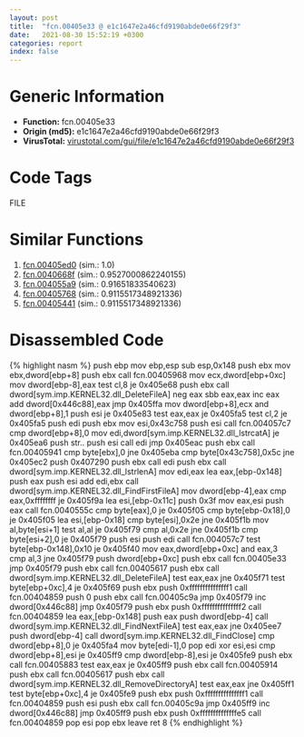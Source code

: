 ```yaml
---
layout: post
title:  "fcn.00405e33 @ e1c1647e2a46cfd9190abde0e66f29f3"
date:   2021-08-30 15:52:19 +0300
categories: report
index: false
---
```


# Generic Information
- **Function:** fcn.00405e33
- **Origin (md5):** e1c1647e2a46cfd9190abde0e66f29f3
- **VirusTotal:** [virustotal.com/gui/file/e1c1647e2a46cfd9190abde0e66f29f3][virustotal_ref]

# Code Tags
<span class="tag" id="FILE">FILE</span>


# Similar Functions

1. [fcn.00405ed0][similar_1_ref] (sim.: 1.0)
2. [fcn.0040668f][similar_2_ref] (sim.: 0.9527000862240155)
3. [fcn.004055a9][similar_3_ref] (sim.: 0.91651833540623)
4. [fcn.00405768][similar_4_ref] (sim.: 0.9115517348921336)
5. [fcn.00405441][similar_5_ref] (sim.: 0.9115517348921336)


# Disassembled Code

{% highlight nasm %}
push ebp
mov ebp,esp
sub esp,0x148
push ebx
mov ebx,dword[ebp+8]
push ebx
call fcn.00405968
mov ecx,dword[ebp+0xc]
mov dword[ebp-8],eax
test cl,8
je 0x405e68
push ebx
call dword[sym.imp.KERNEL32.dll_DeleteFileA]
neg eax
sbb eax,eax
inc eax
add dword[0x446c88],eax
jmp 0x405ffa
mov dword[ebp+8],ecx
and dword[ebp+8],1
push esi
je 0x405e83
test eax,eax
je 0x405fa5
test cl,2
je 0x405fa5
push edi
push ebx
mov esi,0x43c758
push esi
call fcn.004057c7
cmp dword[ebp+8],0
mov edi,dword[sym.imp.KERNEL32.dll_lstrcatA]
je 0x405ea6
push str..
push esi
call edi
jmp 0x405eac
push ebx
call fcn.00405941
cmp byte[ebx],0
jne 0x405eba
cmp byte[0x43c758],0x5c
jne 0x405ec2
push 0x407290
push ebx
call edi
push ebx
call dword[sym.imp.KERNEL32.dll_lstrlenA]
mov edi,eax
lea eax,[ebp-0x148]
push eax
push esi
add edi,ebx
call dword[sym.imp.KERNEL32.dll_FindFirstFileA]
mov dword[ebp-4],eax
cmp eax,0xffffffff
je 0x405f9a
lea esi,[ebp-0x11c]
push 0x3f
mov eax,esi
push eax
call fcn.0040555c
cmp byte[eax],0
je 0x405f05
cmp byte[ebp-0x18],0
je 0x405f05
lea esi,[ebp-0x18]
cmp byte[esi],0x2e
jne 0x405f1b
mov al,byte[esi+1]
test al,al
je 0x405f79
cmp al,0x2e
jne 0x405f1b
cmp byte[esi+2],0
je 0x405f79
push esi
push edi
call fcn.004057c7
test byte[ebp-0x148],0x10
je 0x405f40
mov eax,dword[ebp+0xc]
and eax,3
cmp al,3
jne 0x405f79
push dword[ebp+0xc]
push ebx
call fcn.00405e33
jmp 0x405f79
push ebx
call fcn.00405617
push ebx
call dword[sym.imp.KERNEL32.dll_DeleteFileA]
test eax,eax
jne 0x405f71
test byte[ebp+0xc],4
je 0x405f69
push ebx
push 0xfffffffffffffff1
call fcn.00404859
push 0
push ebx
call fcn.00405c9a
jmp 0x405f79
inc dword[0x446c88]
jmp 0x405f79
push ebx
push 0xfffffffffffffff2
call fcn.00404859
lea eax,[ebp-0x148]
push eax
push dword[ebp-4]
call dword[sym.imp.KERNEL32.dll_FindNextFileA]
test eax,eax
jne 0x405ee7
push dword[ebp-4]
call dword[sym.imp.KERNEL32.dll_FindClose]
cmp dword[ebp+8],0
je 0x405fa4
mov byte[edi-1],0
pop edi
xor esi,esi
cmp dword[ebp+8],esi
je 0x405ff9
cmp dword[ebp-8],esi
je 0x405fe9
push ebx
call fcn.00405883
test eax,eax
je 0x405ff9
push ebx
call fcn.00405914
push ebx
call fcn.00405617
push ebx
call dword[sym.imp.KERNEL32.dll_RemoveDirectoryA]
test eax,eax
jne 0x405ff1
test byte[ebp+0xc],4
je 0x405fe9
push ebx
push 0xfffffffffffffff1
call fcn.00404859
push esi
push ebx
call fcn.00405c9a
jmp 0x405ff9
inc dword[0x446c88]
jmp 0x405ff9
push ebx
push 0xffffffffffffffe5
call fcn.00404859
pop esi
pop ebx
leave
ret 8
{% endhighlight %}


[similar_1_ref]: /report/fcn.00405ed0@ca0b3b300c37cf83aa8195cdd053964b
[similar_2_ref]: /report/fcn.0040668f@588e58b795d90bc66462e36cf410fee4
[similar_3_ref]: /report/fcn.004055a9@858dbd4ce0c289ef03f5cd172ced5d27
[similar_4_ref]: /report/fcn.00405768@510c8408eb3f0420e19240592ddc0b5b
[similar_5_ref]: /report/fcn.00405441@0c82eefbb8a4714538e49f74fe0058a6
[virustotal_ref]: https://www.virustotal.com/gui/file/e1c1647e2a46cfd9190abde0e66f29f3